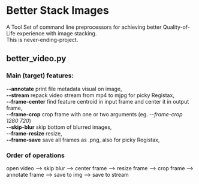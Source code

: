 # Better Stack Images
A Tool Set of command line preprocessors for achieving better Quality-of-Life experience with image stacking.  
This is never-ending-project.

## better_video.py
### Main (target) features:  
**--annotate**  print file metadata visual on image,  
**--stream**    repack video stream from mp4 to mjpg for picky Registax,  
**--frame-center**    find feature centroid in input frame and center it in output frame,  
**--frame-crop**      crop frame with one or two arguments (eg. *--frame-crop 1280 720*)  
**--skip-blur**       skip bottom of blurred images,  
**--frame-resize**    resize,  
**--frame-save**      save all frames as .png, also for picky Registax,  

### Order of operations
 open video --> skip blur --> center frame --> resize frame --> crop frame --> annotate frame --> save to img --> save to stream